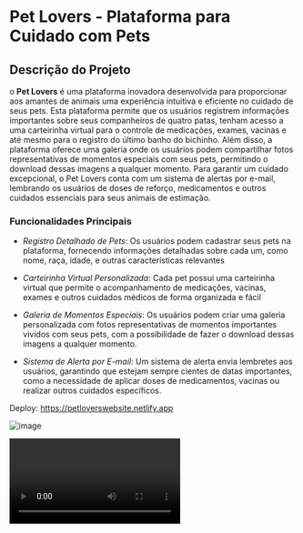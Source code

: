# Pet Lovers - Plataforma para Cuidado com Pets

## Descrição do Projeto

o **Pet Lovers** é uma plataforma inovadora desenvolvida para proporcionar aos amantes de animais uma experiência intuitiva e eficiente no cuidado de seus pets. Esta plataforma permite que os usuários registrem informações importantes sobre seus companheiros de quatro patas, tenham acesso a uma carteirinha virtual para o controle de medicações, exames, vacinas e até mesmo para o registro do último banho do bichinho. Além disso, a plataforma oferece uma galeria onde os usuários podem compartilhar fotos representativas de momentos especiais com seus pets, permitindo o download dessas imagens a qualquer momento. Para garantir um cuidado excepcional, o Pet Lovers conta com um sistema de alertas por e-mail, lembrando os usuários de doses de reforço, medicamentos e outros cuidados essenciais para seus animais de estimação.

### Funcionalidades Principais

- _Registro Detalhado de Pets_: Os usuários podem cadastrar seus pets na plataforma, fornecendo informações detalhadas sobre cada um, como nome, raça, idade, e outras características relevantes

- _Carteirinha Virtual Personalizada_: Cada pet possui uma carteirinha virtual que permite o acompanhamento de medicações, vacinas, exames e outros cuidados médicos de forma organizada e fácil

- _Galeria de Momentos Especiais_: Os usuários podem criar uma galeria personalizada com fotos representativas de momentos importantes vividos com seus pets, com a possibilidade de fazer o download dessas imagens a qualquer momento.

- _Sistema de Alerta por E-mail_: Um sistema de alerta envia lembretes aos usuários, garantindo que estejam sempre cientes de datas importantes, como a necessidade de aplicar doses de medicamentos, vacinas ou realizar outros cuidados específicos.

Deploy: https://petloverswebsite.netlify.app

![image](https://github.com/GuilhermeEstevan/PetLovers/assets/115093310/70d807e9-1f14-41e6-bfa1-c08fd2df5633)



<video src="PetLovers%20-%20Google%20Chrome%202023-12-07%2011-50-16.mp4" controls title="Title"></video>